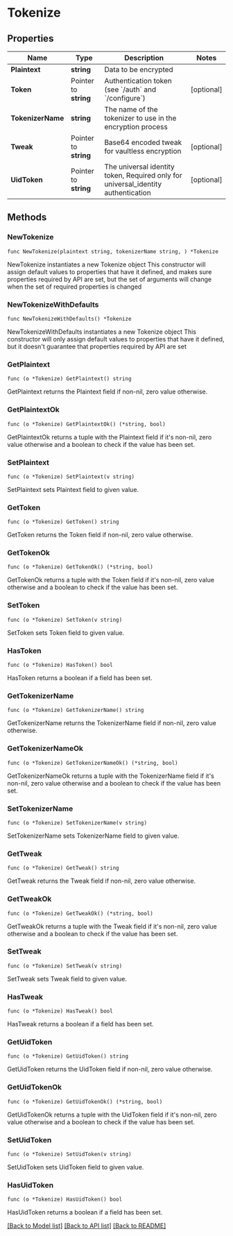 # Tokenize

## Properties

Name | Type | Description | Notes
------------ | ------------- | ------------- | -------------
**Plaintext** | **string** | Data to be encrypted | 
**Token** | Pointer to **string** | Authentication token (see &#x60;/auth&#x60; and &#x60;/configure&#x60;) | [optional] 
**TokenizerName** | **string** | The name of the tokenizer to use in the encryption process | 
**Tweak** | Pointer to **string** | Base64 encoded tweak for vaultless encryption | [optional] 
**UidToken** | Pointer to **string** | The universal identity token, Required only for universal_identity authentication | [optional] 

## Methods

### NewTokenize

`func NewTokenize(plaintext string, tokenizerName string, ) *Tokenize`

NewTokenize instantiates a new Tokenize object
This constructor will assign default values to properties that have it defined,
and makes sure properties required by API are set, but the set of arguments
will change when the set of required properties is changed

### NewTokenizeWithDefaults

`func NewTokenizeWithDefaults() *Tokenize`

NewTokenizeWithDefaults instantiates a new Tokenize object
This constructor will only assign default values to properties that have it defined,
but it doesn't guarantee that properties required by API are set

### GetPlaintext

`func (o *Tokenize) GetPlaintext() string`

GetPlaintext returns the Plaintext field if non-nil, zero value otherwise.

### GetPlaintextOk

`func (o *Tokenize) GetPlaintextOk() (*string, bool)`

GetPlaintextOk returns a tuple with the Plaintext field if it's non-nil, zero value otherwise
and a boolean to check if the value has been set.

### SetPlaintext

`func (o *Tokenize) SetPlaintext(v string)`

SetPlaintext sets Plaintext field to given value.


### GetToken

`func (o *Tokenize) GetToken() string`

GetToken returns the Token field if non-nil, zero value otherwise.

### GetTokenOk

`func (o *Tokenize) GetTokenOk() (*string, bool)`

GetTokenOk returns a tuple with the Token field if it's non-nil, zero value otherwise
and a boolean to check if the value has been set.

### SetToken

`func (o *Tokenize) SetToken(v string)`

SetToken sets Token field to given value.

### HasToken

`func (o *Tokenize) HasToken() bool`

HasToken returns a boolean if a field has been set.

### GetTokenizerName

`func (o *Tokenize) GetTokenizerName() string`

GetTokenizerName returns the TokenizerName field if non-nil, zero value otherwise.

### GetTokenizerNameOk

`func (o *Tokenize) GetTokenizerNameOk() (*string, bool)`

GetTokenizerNameOk returns a tuple with the TokenizerName field if it's non-nil, zero value otherwise
and a boolean to check if the value has been set.

### SetTokenizerName

`func (o *Tokenize) SetTokenizerName(v string)`

SetTokenizerName sets TokenizerName field to given value.


### GetTweak

`func (o *Tokenize) GetTweak() string`

GetTweak returns the Tweak field if non-nil, zero value otherwise.

### GetTweakOk

`func (o *Tokenize) GetTweakOk() (*string, bool)`

GetTweakOk returns a tuple with the Tweak field if it's non-nil, zero value otherwise
and a boolean to check if the value has been set.

### SetTweak

`func (o *Tokenize) SetTweak(v string)`

SetTweak sets Tweak field to given value.

### HasTweak

`func (o *Tokenize) HasTweak() bool`

HasTweak returns a boolean if a field has been set.

### GetUidToken

`func (o *Tokenize) GetUidToken() string`

GetUidToken returns the UidToken field if non-nil, zero value otherwise.

### GetUidTokenOk

`func (o *Tokenize) GetUidTokenOk() (*string, bool)`

GetUidTokenOk returns a tuple with the UidToken field if it's non-nil, zero value otherwise
and a boolean to check if the value has been set.

### SetUidToken

`func (o *Tokenize) SetUidToken(v string)`

SetUidToken sets UidToken field to given value.

### HasUidToken

`func (o *Tokenize) HasUidToken() bool`

HasUidToken returns a boolean if a field has been set.


[[Back to Model list]](../README.md#documentation-for-models) [[Back to API list]](../README.md#documentation-for-api-endpoints) [[Back to README]](../README.md)


